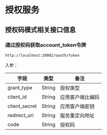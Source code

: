 # 授权服务

## 授权码模式相关接口信息

### 通过授权码获取account_token令牌

```http request
http://localhost:20002/oauth/token
```

入参：

| 字段  |  类型  | 备注       |
| ---- | ---- |----------|
| grant_type | String | 授权类型     |
| client_id | String | 应用客户端比编码 |
| client_secret | String | 应用客户端密钥  |
| redirect_uri | String | 服务重定向地址  |
| code | String | 授权码      |

